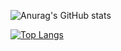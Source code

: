 ![Anurag's GitHub stats](https://github-readme-stats.vercel.app/api?username=MohamedEL-Torky&show_icons=true)

[![Top Langs](https://github-readme-stats.vercel.app/api/top-langs/?username=MohamedEL-Torky&layout=compact&include_all_commits=true)](https://github.com/anuraghazra/github-readme-stats)
